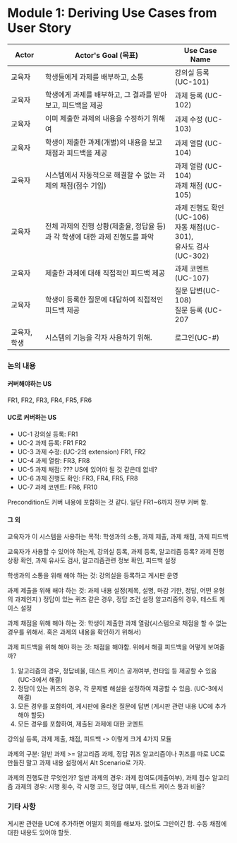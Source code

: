 # Module 1: Deriving Use Cases from User Story

| Actor        | Actor's Goal (목표)                                          | Use Case Name                                                |
| ------------ | ------------------------------------------------------------ | ------------------------------------------------------------ |
| 교육자       | 학생들에게 과제를 배부하고, 소통                             | 강의실 등록 (UC-101)                                         |
| 교육자       | 학생에게 과제를 배부하고, 그 결과를 받아보고, 피드백을 제공  | 과제 등록 (UC-102)                                           |
| 교육자       | 이미 제출한 과제의 내용을 수정하기 위해여                    | 과제 수정 (UC-103)                                           |
| 교육자       | 학생이 제출한 과제(개별)의 내용을 보고 채점과 피드백을 제공  | 과제 열람 (UC-104)                                           |
| 교육자       | 시스템에서 자동적으로 해결할 수 없는 과제의 채점(점수 기입)  | 과제 열람 (UC-104)<br />과제 채점 (UC-105)                   |
| 교육자       | 전체 과제의 진행 상황(제출율, 정답율 등)과 각 학생에 대한 과제 진행도를 파악 | 과제 진행도 확인 (UC-106)<br />자동 채점(UC-301),<br />유사도 검사(UC-302) |
| 교육자       | 제출한 과제에 대해 직접적인 피드백 제공                      | 과제 코멘트 (UC-107)                                         |
| 교육자       | 학생이 등록한 질문에 대답하여 직접적인 피드백 제공           | 질문 답변(UC-108)<br />질문 등록  (UC-207                    |
| 교육자, 학생 | 시스템의 기능을 각자 사용하기 위해.                          | 로그인(UC-#)                                                 |



### 논의 내용

#### 커버해야하는 US

FR1, FR2, FR3, FR4, FR5, FR6

#### UC로 커버하는 US

+ UC-1 강의실 등록: FR1
+ UC-2 과제 등록: FR1 FR2
+ UC-3 과제 수정: (UC-2의 extension) FR1, FR2
+ UC-4 과제 열람: FR3, FR8
+ UC-5 과제 채점: ??? US에 있어야 될 것 같은데 없네? 
+ UC-6 과제 진행도 확인: FR3, FR4, FR5, FR8
+ UC-7 과제 코멘트: FR6, FR10

Precondition도 커버 내용에 포함하는 것 같다.
일단 FR1~6까지 전부 커버 함.

#### 그 외

교육자가 이 시스템을 사용하는 목적:
학생과의 소통, 과제 제출, 과제 채점, 과제 피드백

교육자가 사용할 수 있어야 하는게,
강의실 등록, 과제 등록, 알고리즘 등록? 과제 진행상황 확인, 과제 유사도 검사, 알고리즘관련 정보 확인, 피드백 설정

학생과의 소통을 위해 해야 하는 것:
강의실을 등록하고 게시판 운영

과제 제출을 위해 해야 하는 것:
과제 내용 설정(제목, 설명, 마감 기한, 정답, 어떤 유형의 과제인지 )
정답이 있는 퀴즈 같은 경우, 정답 조건 설정
알고리즘의 경우, 테스트 케이스 설정

과제 채점을 위해 해야 하는 것:
학생이 제출한 과제 열람(시스템으로 채점을 할 수 없는 경우를 위해서. 혹은 과제의 내용을 확인하기 위해서)

과제 피드백을 위해 해야 하는 것:
채점을 해야함. 위에서 해결
피드백을 어떻게 보여줄까?

1. 알고리즘의 경우, 정답비율, 테스트 케이스 공개여부, 런타임 등 제공할 수 있음 (UC-3에서 해결)
2. 정답이 있는 퀴즈의 경우, 각 문제별 해설을 설정하여 제공할 수 있음. (UC-3에서 해결)
3. 모든 경우를 포함하여, 게시판에 올라온 질문에 답변 (게시판 관련 내용 UC에 추가해야 할듯)
4. 모든 경우를 포함하여, 제출된 과제에 대한 코멘트

강의실 등록, 과제 제출, 채점, 피드백 -> 이렇게 크게 4가지 모듈

과제의 구분:
일반 과제 >= 알고리즘 과제, 정답 퀴즈
알고리즘이나 퀴즈를 따로 UC로 만들진 말고 과제 내용 설정에서 Alt Scenario로 가자.

과제의 진행도란 무엇인가?
일반 과제의 경우: 과제 참여도(제출여부), 과제 점수
알고리즘 과제의 경우: 시행 횟수, 각 시행 코드, 정답 여부, 테스트 케이스 통과 비율?



### 기타 사항

게시판 관련을 UC에 추가하면 어떨지 회의를 해보자. 없어도 그만이긴 함.
수동 채점에 대한 내용도 있어야 할듯.